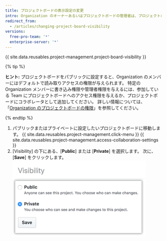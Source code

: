 ```yaml
---
title: プロジェクトボードの表示設定の変更
intro: Organization のオーナーあるいはプロジェクトボードの管理者は、プロジェクトボードをパブリックまたはプライベートに設定できます。
redirect_from:
  - /articles/changing-project-board-visibility
versions:
  free-pro-team: '*'
  enterprise-server: '*'
---
```


{{ site.data.reusables.project-management.project-board-visibility }}

{% tip %}

**ヒント:** プロジェクトボードをパブリックに設定すると、Organization のメンバーにはデフォルトで読み取りアクセスの権限が与えられます。 特定の Organization メンバーに書き込み権限や管理者権限を与えるには、参加している Team にプロジェクトボードへのアクセス権限を与えるか、プロジェクトボードにコラボレータとして追加してください。 詳しい情報については、「[Organization のプロジェクトボードの権限](/articles/project-board-permissions-for-an-organization)」を参照してください。

{% endtip %}

1. パブリックまたはプライベートに設定したいプロジェクトボードに移動します。
{{ site.data.reusables.project-management.click-menu }}
{{ site.data.reusables.project-management.access-collaboration-settings }}
4. [Visibility] の下にある、[**Public**] または [**Private**] を選択します。 次に、[**Save**] をクリックします。 ![[Public] と [Private] のラジオボタン](/assets/images/help/projects/project-board-visibility-options.png)
